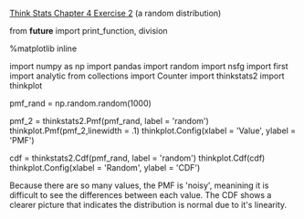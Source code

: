 [Think Stats Chapter 4 Exercise 2](http://greenteapress.com/thinkstats2/html/thinkstats2005.html#toc41) (a random distribution)

>> 
from __future__ import print_function, division

%matplotlib inline

import numpy as np
import pandas
import random
import nsfg
import first
import analytic
from collections import Counter
import thinkstats2
import thinkplot


pmf_rand = np.random.random(1000)

pmf_2 = thinkstats2.Pmf(pmf_rand, label = 'random')
thinkplot.Pmf(pmf_2,linewidth = .1)
thinkplot.Config(xlabel = 'Value', ylabel = 'PMF')


cdf = thinkstats2.Cdf(pmf_rand, label = 'random')
thinkplot.Cdf(cdf)
thinkplot.Config(xlabel = 'Random', ylabel = 'CDF')



Because there are so many values, the PMF is 'noisy', meanining it is difficult to see the differences between each value. The CDF shows a clearer picture that indicates the distribution is normal due to it's linearity.
